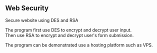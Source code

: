 ## Web Security
Secure website using DES and RSA  
  
  
The program first use DES to encrypt and decrypt user input.  
Then use RSA to encrypt and decrypt user's form submission.  
  
The program can be demonstrated use a hosting platform such as VPS.


